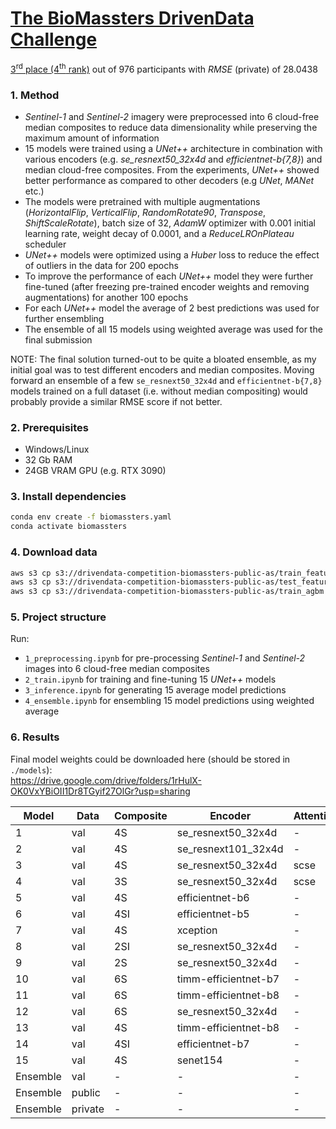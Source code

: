 # [The BioMassters DrivenData Challenge](drivendata.org/competitions/99/biomass-estimation/page/534/)

[3<sup>rd</sup> place (4<sup>th</sup> rank)](https://www.drivendata.org/competitions/99/biomass-estimation/leaderboard/) out of 976 participants with *RMSE* (private) of 28.0438

### **1. Method**
* *Sentinel-1* and *Sentinel-2* imagery were preprocessed into 6 cloud-free median composites to reduce data dimensionality while preserving the maximum amount of information
* 15 models were trained using a *UNet++* architecture in combination with various encoders (e.g. *se_resnext50_32x4d* and *efficientnet-b{7,8}*) and median cloud-free composites. From the experiments, *UNet++* showed better performance as compared to other decoders (e.g *UNet*, *MANet* etc.)
* The models were pretrained with multiple augmentations (*HorizontalFlip*, *VerticalFlip*, *RandomRotate90*, *Transpose*, *ShiftScaleRotate*), batch size of 32, *AdamW* optimizer with 0.001 initial learning rate, weight decay of 0.0001, and a *ReduceLROnPlateau* scheduler
* *UNet++* models were optimized using a *Huber* loss to reduce the effect of outliers in the data for 200 epochs
* To improve the performance of each *UNet++* model they were further fine-tuned (after freezing pre-trained encoder weights and removing augmentations) for another 100 epochs
* For each *UNet++* model the average of 2 best predictions was used for further ensembling
* The ensemble of all 15 models using weighted average was used for the final submission

NOTE: The final solution turned-out to be quite a bloated ensemble, as my initial goal was to test different encoders and median composites. Moving forward an ensemble of a few <code>se_resnext50_32x4d</code> and <code>efficientnet-b{7,8}</code> models trained on a full dataset (i.e. without median compositing) would probably provide a similar RMSE score if not better.

### **2. Prerequisites**
* Windows/Linux
* 32 Gb RAM
* 24GB VRAM GPU (e.g. RTX 3090)

### **3. Install dependencies**
```bash
conda env create -f biomassters.yaml
conda activate biomassters
```

### **4. Download data**
```bash
aws s3 cp s3://drivendata-competition-biomassters-public-as/train_features ./train_features --no-sign-request --recursive
aws s3 cp s3://drivendata-competition-biomassters-public-as/test_features ./test_features --no-sign-request --recursive
aws s3 cp s3://drivendata-competition-biomassters-public-as/train_agbm ./train_agbm --no-sign-request --recursive
```

### **5. Project structure**  
Run:
* <code>1_preprocessing.ipynb</code> for pre-processing *Sentinel-1* and *Sentinel-2* images into 6 cloud-free median composites
* <code>2_train.ipynb</code> for training and fine-tuning 15 *UNet++* models
* <code>3_inference.ipynb</code> for generating 15 average model predictions
* <code>4_ensemble.ipynb</code> for ensembling 15 model predictions using weighted average

### **6. Results**
Final model weights could be downloaded here (should be stored in <code>./models</code>):  
https://drive.google.com/drive/folders/1rHulX-OK0VxYBiOII1Dr8TGyif27OlGr?usp=sharing

| Model | Data | Composite | Encoder |Attention | RMSE | 
| --- | --- | --- | ---| --- | --- | 
| 1 | val  | 4S | se_resnext50_32x4d | - | 28.7029 | 
| 2 | val  | 4S | se_resnext101_32x4d | - | 28.9442 |  
| 3 | val  | 4S | se_resnext50_32x4d | scse | 29.0036 |
| 4 | val  | 3S | se_resnext50_32x4d | scse | 29.0204 |
| 5 | val  | 4S | efficientnet-b6 | - | 29.0719 | 
| 6 | val  | 4SI | efficientnet-b5 | - | 29.1720 |  
| 7 | val  | 4S | xception | - | 29.2953 |
| 8 | val  | 2SI | se_resnext50_32x4d | - | 29.3084 |
| 9 | val  | 2S | se_resnext50_32x4d | - | 29.3894 | 
| 10 | val  | 6S | timm-efficientnet-b7 | - | **28.5587** |  
| 11 | val  | 6S | timm-efficientnet-b8 | - | 28.5591 |
| 12 | val  | 6S | se_resnext50_32x4d | - | 28.7986 |
| 13 | val  | 4S | timm-efficientnet-b8 | - | 28.9115 | 
| 14 | val  | 4SI | efficientnet-b7 | - | 29.1265 |  
| 15 | val  | 4S | senet154 | - | 29.1071 |
| Ensemble | val | - | - | - | **27.8108** |
| Ensemble | public | - | - | - | **27.7930** |
| Ensemble | private | - | - | - | **28.0438** |